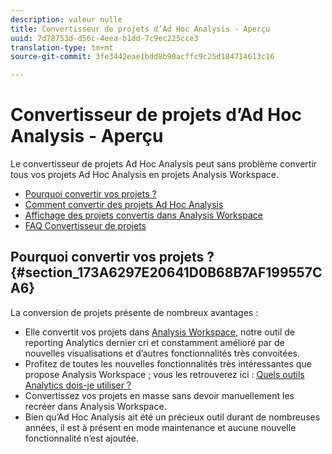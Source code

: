 ```yaml
---
description: valeur nulle
title: Convertisseur de projets d’Ad Hoc Analysis - Aperçu
uuid: 7d78753d-d56c-4eea-b1dd-7c9ec225cce3
translation-type: tm+mt
source-git-commit: 3fe3442eae1bdd8b90acffc9c25d184714613c16

---
```



# Convertisseur de projets d’Ad Hoc Analysis - Aperçu

Le convertisseur de projets Ad Hoc Analysis peut sans problème convertir tous vos projets Ad Hoc Analysis en projets Analysis Workspace.

* [Pourquoi convertir vos projets ?](/help/analyze/ad-hoc-analysis/c-aha-project-converter/aha2aw-overview.md#section_173A6297E20641D0B68B7AF199557CA6)
* [Comment convertir des projets Ad Hoc Analysis](/help/analyze/ad-hoc-analysis/c-aha-project-converter/aha2aw-workflow.md#topic_5A55F73488704C5D8E42CDD04B5984DE)
* [Affichage des projets convertis dans Analysis Workspace](/help/analyze/ad-hoc-analysis/c-aha-project-converter/view-projects-workspace.md)
* [FAQ Convertisseur de projets](/help/analyze/ad-hoc-analysis/c-aha-project-converter/aha2aw-converter-faq.md#topic_8231595303AD403E9322645A63632D57)

## Pourquoi convertir vos projets ? {#section_173A6297E20641D0B68B7AF199557CA6}

La conversion de projets présente de nombreux avantages :

* Elle convertit vos projets dans [Analysis Workspace](https://docs.adobe.com/content/help/fr-FR/analytics/analyze/analysis-workspace/analysis-workspace-features.html), notre outil de reporting Analytics dernier cri et constamment amélioré par de nouvelles visualisations et d’autres fonctionnalités très convoitées.
* Profitez de toutes les nouvelles fonctionnalités très intéressantes que propose Analysis Workspace ; vous les retrouverez ici : [Quels outils Analytics dois-je utiliser ?](https://docs.adobe.com/content/help/en/analytics/admin/admin-overview/which-analytics-tool.html)
* Convertissez vos projets en masse sans devoir manuellement les recréer dans Analysis Workspace.
* Bien qu’Ad Hoc Analysis ait été un précieux outil durant de nombreuses années, il est à présent en mode maintenance et aucune nouvelle fonctionnalité n’est ajoutée.

